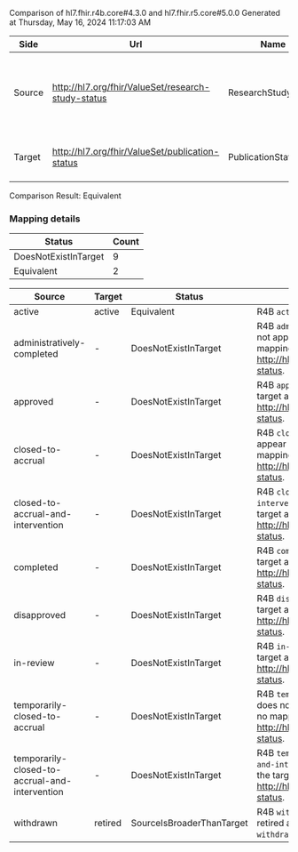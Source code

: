 Comparison of hl7.fhir.r4b.core#4.3.0 and hl7.fhir.r5.core#5.0.0
Generated at Thursday, May 16, 2024 11:17:03 AM

| Side | Url | Name | Title | Description |
| --- | --- | --- | --- | --- |
| Source | http://hl7.org/fhir/ValueSet/research-study-status | ResearchStudyStatus | ResearchStudyStatus | Codes that convey the current status of the research study. |
| Target | http://hl7.org/fhir/ValueSet/publication-status | PublicationStatus | PublicationStatus | The lifecycle status of an artifact. |


Comparison Result: Equivalent


### Mapping details

| Status | Count |
| ------ | ----- |
DoesNotExistInTarget | 9 |
Equivalent | 2 |


| Source | Target | Status | Message |
| ------ | ------ | ------ | ------- |
| active | active | Equivalent | R4B `active` is equivalent to R5 `active`. |
| administratively-completed | - | DoesNotExistInTarget | R4B `administratively-completed` does not appear in the target and has no mapping for http://hl7.org/fhir/ValueSet/publication-status. |
| approved | - | DoesNotExistInTarget | R4B `approved` does not appear in the target and has no mapping for http://hl7.org/fhir/ValueSet/publication-status. |
| closed-to-accrual | - | DoesNotExistInTarget | R4B `closed-to-accrual` does not appear in the target and has no mapping for http://hl7.org/fhir/ValueSet/publication-status. |
| closed-to-accrual-and-intervention | - | DoesNotExistInTarget | R4B `closed-to-accrual-and-intervention` does not appear in the target and has no mapping for http://hl7.org/fhir/ValueSet/publication-status. |
| completed | - | DoesNotExistInTarget | R4B `completed` does not appear in the target and has no mapping for http://hl7.org/fhir/ValueSet/publication-status. |
| disapproved | - | DoesNotExistInTarget | R4B `disapproved` does not appear in the target and has no mapping for http://hl7.org/fhir/ValueSet/publication-status. |
| in-review | - | DoesNotExistInTarget | R4B `in-review` does not appear in the target and has no mapping for http://hl7.org/fhir/ValueSet/publication-status. |
| temporarily-closed-to-accrual | - | DoesNotExistInTarget | R4B `temporarily-closed-to-accrual` does not appear in the target and has no mapping for http://hl7.org/fhir/ValueSet/publication-status. |
| temporarily-closed-to-accrual-and-intervention | - | DoesNotExistInTarget | R4B `temporarily-closed-to-accrual-and-intervention` does not appear in the target and has no mapping for http://hl7.org/fhir/ValueSet/publication-status. |
| withdrawn | retired | SourceIsBroaderThanTarget | R4B `withdrawn` is broader than R5 retired and requires mapping choice. `withdrawn` maps to `retired`. |

